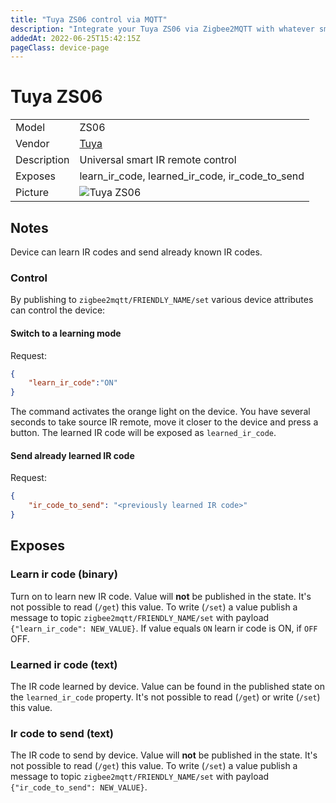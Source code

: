 ```yaml
---
title: "Tuya ZS06 control via MQTT"
description: "Integrate your Tuya ZS06 via Zigbee2MQTT with whatever smart home infrastructure you are using without the vendor's bridge or gateway."
addedAt: 2022-06-25T15:42:15Z
pageClass: device-page
---
```


<!-- !!!! -->
<!-- ATTENTION: This file is auto-generated through docgen! -->
<!-- You can only edit the "Notes"-Section between the two comment lines "Notes BEGIN" and "Notes END". -->
<!-- Do not use h1 or h2 heading within "## Notes"-Section. -->
<!-- !!!! -->

# Tuya ZS06

|     |     |
|-----|-----|
| Model | ZS06  |
| Vendor  | [Tuya](/supported-devices/#v=Tuya)  |
| Description | Universal smart IR remote control |
| Exposes | learn_ir_code, learned_ir_code, ir_code_to_send |
| Picture | ![Tuya ZS06](https://www.zigbee2mqtt.io/images/devices/ZS06.png) |


<!-- Notes BEGIN: You can edit here. Add "## Notes" headline if not already present. -->
## Notes


Device can learn IR codes and send already known IR codes.

### Control
By publishing to `zigbee2mqtt/FRIENDLY_NAME/set` various device attributes can control the device:

#### Switch to a learning mode

Request:
```json
{
    "learn_ir_code":"ON"
}
```

The command activates the orange light on the device. You have several seconds to take source IR remote, move it closer to the device and press a button. The learned IR code will be exposed as `learned_ir_code`.

#### Send already learned IR code

Request:
```json
{
    "ir_code_to_send": "<previously learned IR code>"
}
```
<!-- Notes END: Do not edit below this line -->




## Exposes

### Learn ir code (binary)
Turn on to learn new IR code.
Value will **not** be published in the state.
It's not possible to read (`/get`) this value.
To write (`/set`) a value publish a message to topic `zigbee2mqtt/FRIENDLY_NAME/set` with payload `{"learn_ir_code": NEW_VALUE}`.
If value equals `ON` learn ir code is ON, if `OFF` OFF.

### Learned ir code (text)
The IR code learned by device.
Value can be found in the published state on the `learned_ir_code` property.
It's not possible to read (`/get`) or write (`/set`) this value.

### Ir code to send (text)
The IR code to send by device.
Value will **not** be published in the state.
It's not possible to read (`/get`) this value.
To write (`/set`) a value publish a message to topic `zigbee2mqtt/FRIENDLY_NAME/set` with payload `{"ir_code_to_send": NEW_VALUE}`.

